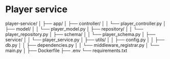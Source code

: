 # Player service

player-service/
│
├── app/
│   ├── controller/
│   │   └── player_controller.py
│   ├── model/
│   │   └── player_model.py
│   ├── repository/
│   │   └── player_repository.py
│   ├── schema/
│   │   └── player_schema.py
│   ├── service/
│   │   └── player_service.py
│   ├── utils/
│   │   ├── config.py
│   │   ├── db.py
│   │   ├── dependencies.py
│   │   └── middleware_registrar.py
│   └── main.py
│
├── Dockerfile
├── .env
└── requirements.txt
